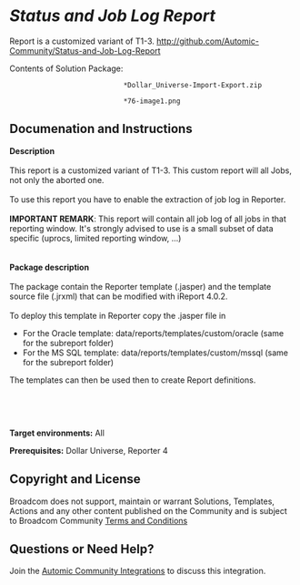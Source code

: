 *Status and Job Log Report*
=============


Report is a customized variant of T1-3.
http://github.com/Automic-Community/Status-and-Job-Log-Report

<!-- List of attached files -->
Contents of Solution Package:

						
								*Dollar_Universe-Import-Export.zip
								
								*76-image1.png
								
						


Documenation and Instructions
---

<p><span><strong class="bbc">Description</strong></span><br /><br />This report is a customized variant of T1-3. This custom report will all Jobs, not only the aborted one.<br /><br />To use this report you have to enable the extraction of job log in Reporter.<br /><br /><strong class="bbc">IMPORTANT REMARK</strong>: This report will contain all job log of all jobs in that reporting window. It's strongly advised to use is a small subset of data specific (uprocs, limited reporting window, ...)<br /><br /><br /><span><strong class="bbc">Package description</strong></span><br /><br />The package contain the Reporter template (.jasper) and the template source file (.jrxml) that can be modified with iReport 4.0.2.<br /><br />To deploy this template in Reporter copy the .jasper file in</p>
<ul class="bbc">
<li>For the Oracle template: data/reports/templates/custom/oracle (same for the subreport folder)</li>
<li>For the MS SQL template: data/reports/templates/custom/mssql (same for the subreport folder)</li>
</ul>
<p>The templates can then be used then to create Report definitions.</p>
<p>&nbsp;</p>
<p>&nbsp;</p>
<p><strong class="title">Target environments:</strong> All</p>
<p><strong class="title">Prerequisites:</strong> Dollar Universe, Reporter 4</p>

Copyright and License
---

Broadcom does not support, maintain or warrant Solutions, Templates, Actions and any other content published on the Community and is subject to Broadcom Community [Terms and Conditions](https://community.broadcom.com/termsandconditions)


Questions or Need Help? 
---
Join the [Automic Community Integrations](https://community.broadcom.com/communities/community-home?CommunityKey=83e49dd4-b93e-464a-a343-2bb1e51c13ec) to discuss this integration.
